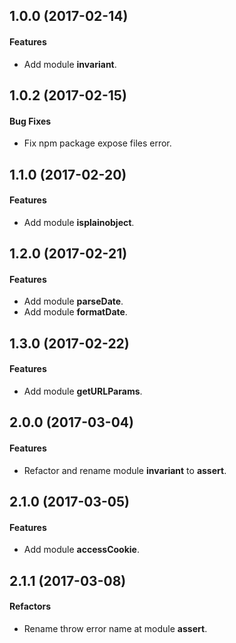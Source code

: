 ## 1.0.0 (2017-02-14)

#### Features

- Add module **invariant**.

## 1.0.2 (2017-02-15)

#### Bug Fixes

- Fix npm package expose files error.

## 1.1.0 (2017-02-20)

#### Features

- Add module **isplainobject**.

## 1.2.0 (2017-02-21)

#### Features

- Add module **parseDate**.
- Add module **formatDate**.

## 1.3.0 (2017-02-22)

#### Features

- Add module **getURLParams**.

## 2.0.0 (2017-03-04)

#### Features

- Refactor and rename module **invariant** to **assert**.

## 2.1.0 (2017-03-05)

#### Features

- Add module **accessCookie**.

## 2.1.1 (2017-03-08)

#### Refactors

- Rename throw error name at module **assert**.
